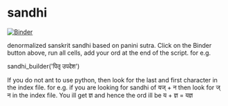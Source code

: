 # sandhi
[![Binder](https://mybinder.org/badge_logo.svg)](https://mybinder.org/v2/gh/shantanuo/sandhi/main?labpath=sanskrit_sandhi.ipynb)


denormalized sanskrit sandhi based on panini sutra.
Click on the Binder button above, run all cells, add your ord at the end of the script. for e.g.

sandhi_builder('पितृ उपदेश')

If you do not ant to use python, then look for the last and first character in the index file. for e.g.
if you are looking for sandhi of यज् + न then look for  ज् न in the index file. You ill get ज्ञ and hence the ord ill be य + ज्ञ = यज्ञ
